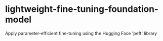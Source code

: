 # lightweight-fine-tuning-foundation-model
Apply parameter-efficient fine-tuning using the Hugging Face 'peft' library
